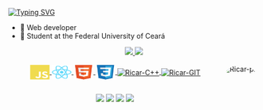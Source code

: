 [![Typing SVG](https://readme-typing-svg.demolab.com?font=Fira+Code&pause=1000&width=435&lines=Hi+I'm+Ricardo+%F0%9F%91%8B)](https://git.io/typing-svg)

- 🔭 Web developer
- 🌱 Student at the Federal University of Ceará

<div align="center">
  <a href="https://github.com/Ricardolg11">
    
  <img height="150em" src="https://github-readme-stats.vercel.app/api?username=Ricardolg11&show_icons=true&theme=dracula&include_all_commits=true&count_private=true"/>
    
  <img height="150em" src="https://github-readme-stats.vercel.app/api/top-langs/?username=Ricardolg11&layout=compact&langs_count=7&theme=dracula"/>
</div>
  
  <br>
  <div style="display: inline_block " align="center">
  <img align="center" alt="Ricar-Js" height="30" width="40" src="https://raw.githubusercontent.com/devicons/devicon/master/icons/javascript/javascript-plain.svg">
  <img align="center" alt="Ricar-React" height="30" width="40" src="https://raw.githubusercontent.com/devicons/devicon/master/icons/react/react-original.svg">
  <img align="center" alt="Ricar-HTML" height="30" width="40" src="https://raw.githubusercontent.com/devicons/devicon/master/icons/html5/html5-original.svg">
  <img align="center" alt="Ricar-CSS" height="30" width="40" src="https://raw.githubusercontent.com/devicons/devicon/master/icons/css3/css3-original.svg">
  <img align="center" alt="Ricar-C++" height="35" width="40" src="https://img.icons8.com/color/48/000000/c-plus-plus-logo.png">
  <img align="right" alt="Ricar-pic" height="150" style="border-radius:50px;" src="https://media.tenor.com/XKaKS-ZIOFwAAAAC/gojo-gojo-satoru.gif">
  <img align="center" alt="Ricar-GIT" height="35" width="45" src="https://img.icons8.com/color/48/000000/git.png">
 
</div>

  ##

<div align="center" > 
  <a href="https://www.youtube.com/channel/UCKDI4BhryNhGEByVlf3rWxA" target="_blank"><img src="https://img.shields.io/badge/YouTube-FF0000?style=for-the-badge&logo=youtube&logoColor=white" target="_blank"></a>
  <a href="https://www.instagram.com/ricardolg11/" target="_blank"><img src="https://img.shields.io/badge/-Instagram-%23E4405F?style=for-the-badge&logo=instagram&logoColor=white" target="_blank"></a>
 	<a href="https://www.twitch.tv/lgx11" target="_blank"><img src="https://img.shields.io/badge/Twitch-9146FF?style=for-the-badge&logo=twitch&logoColor=white" target="_blank"></a>
  <a href="https://www.linkedin.com/in/ricardo-mois%C3%A9is-0b8115243/" target="_blank"><img src="https://img.shields.io/badge/-LinkedIn-%230077B5?style=for-the-badge&logo=linkedin&logoColor=white" target="_blank"></a> 
 
</div>
<div align="center">
  
</div>
